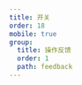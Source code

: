 ```yaml
---
title: 开关
order: 18
mobile: true
group:
  title: 操作反馈
  order: 1
  path: feedback
---
```


<code src="../demo/Switch.jsx"></code>
<API src="../src/Switch.tsx"></API>
